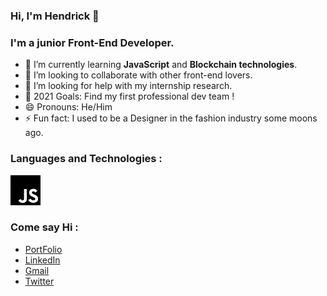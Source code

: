 ### Hi, I'm Hendrick 👋

### I'm a junior Front-End Developer.

- 🌱 I’m currently learning **JavaScript** and **Blockchain technologies**.
- 👯 I’m looking to collaborate with other front-end lovers.
- 🤔 I’m looking for help with my internship research.
- 🥅 2021 Goals: Find my first professional dev team !
- 😄 Pronouns: He/Him
- ⚡ Fun fact: I used to be a Designer in the fashion industry some moons ago.

### Languages and Technologies :

![JavaScript](./icons/javascript.svg)
<a href="https://www.freepik.com" title="Freepik"></a><a href="https://www.flaticon.com/" title="Flaticon"></a>

### Come say Hi :

- [PortFolio](https://hendrickl.netlify.app/)
- [LinkedIn](https://www.linkedin.com/in/hendricklincertin/)
- [Gmail](mailto:hendrickl.dev@gmail.com)
- [Twitter](https://twitter.com/hendrickl9)
